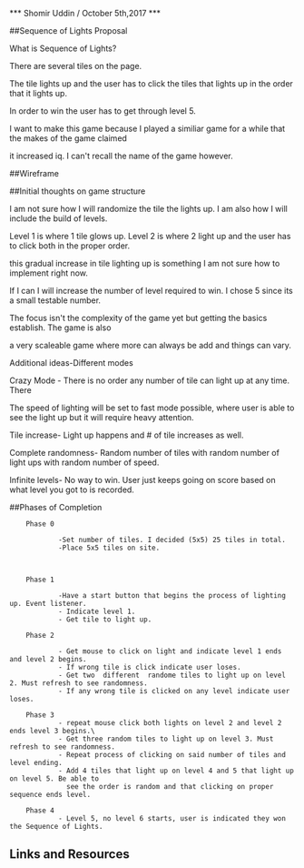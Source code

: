 *** Shomir Uddin / October 5th,2017 ***

##Sequence of Lights Proposal

What is Sequence of Lights?

There are several tiles on the page. 

The tile lights up and the user has to click the tiles that lights up in the order that it lights up.

In order to win the user has to get through level 5.

I want to make this game because I played a similiar game for a while that the makes of the game claimed 

it increased iq. I can't recall the name of the game however. 

##Wireframe



##Initial thoughts on game structure


I am not sure how I will randomize the tile the lights up. I am also how I will include the build of levels.

Level 1 is where 1 tile glows up. Level 2 is where 2 light up and the user has to click both in the proper order.

this gradual increase in tile lighting up  is something I am not sure how to implement right now. 

If I can I will increase the number of level required to win. I chose 5 since its a small testable number.

The focus isn't the complexity of the game yet but getting the basics establish. The game is also 

a very scaleable game where more can always be add and things can vary. 


Additional ideas-Different modes
            
Crazy Mode - There is no order any number of tile can light up at any time. There
            
The speed of lighting will be set to fast mode possible, where user is able to see the light up but it will require heavy attention.
            
Tile increase- Light up happens and # of tile increases as well.
            
Complete randomness- Random number of tiles with random number of light ups with random number  of speed. 
 
Infinite levels- No way to win. User just keeps going on score based on what level you got to is recorded. 


##Phases of Completion

        Phase 0
                
                -Set number of tiles. I decided (5x5) 25 tiles in total.
                -Place 5x5 tiles on site.



        Phase 1

                -Have a start button that begins the process of lighting up. Event listener.
                - Indicate level 1. 
                - Get tile to light up.

        Phase 2 

                - Get mouse to click on light and indicate level 1 ends and level 2 begins. 
                - If wrong tile is click indicate user loses. 
                - Get two  different  randome tiles to light up on level 2. Must refresh to see randomness. 
                - If any wrong tile is clicked on any level indicate user loses. 
        
        Phase 3
                - repeat mouse click both lights on level 2 and level 2 ends level 3 begins.\
                - Get three random tiles to light up on level 3. Must refresh to see randomness.
                - Repeat process of clicking on said number of tiles and level ending.
                - Add 4 tiles that light up on level 4 and 5 that light up on level 5. Be able to 
                  see the order is random and that clicking on proper sequence ends level.

        Phase 4
                - Level 5, no level 6 starts, user is indicated they won the Sequence of Lights. 


## Links and Resources


